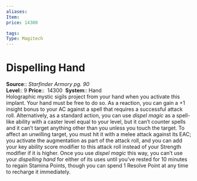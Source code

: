 ```yaml
---
aliases: 
Item:
price: 14300

tags: 
Type: Magitech
---
```


# Dispelling Hand

**Source**:: _Starfinder Armory pg. 90_  
**Level**:: 9
**Price**::  14300 
**System**:: Hand  
Holographic mystic sigils project from your hand when you activate this implant. Your hand must be free to do so. As a reaction, you can gain a +1 insight bonus to your AC against a spell that requires a successful attack roll. Alternatively, as a standard action, you can use _dispel magic_ as a spell-like ability with a caster level equal to your level, but it can’t counter spells and it can’t target anything other than you unless you touch the target. To affect an unwilling target, you must hit it with a melee attack against its EAC; you activate the augmentation as part of the attack roll, and you can add your key ability score modifier to this attack roll instead of your Strength modifier if it is higher. Once you use _dispel magic_ this way, you can’t use your _dispelling hand_ for either of its uses until you’ve rested for 10 minutes to regain Stamina Points, though you can spend 1 Resolve Point at any time to recharge it immediately.
